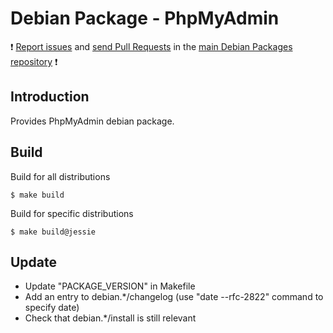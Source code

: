 # Debian Package - PhpMyAdmin

:exclamation: [Report issues](https://github.com/manala/debian-packages/issues) and [send Pull Requests](https://github.com/manala/debian-packages/pulls) in the [main Debian Packages repository](https://github.com/manala/debian-packages) :exclamation:

## Introduction

Provides PhpMyAdmin debian package.

## Build

Build for all distributions

```
$ make build
```

Build for specific distributions

```
$ make build@jessie
```

## Update

* Update "PACKAGE_VERSION" in Makefile
* Add an entry to debian.*/changelog (use "date --rfc-2822" command to specify date)
* Check that debian.*/install is still relevant
